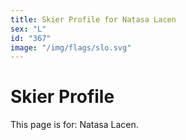 ```yaml
---
title: Skier Profile for Natasa Lacen
sex: "L"
id: "367"
image: "/img/flags/slo.svg" 
---
```


# Skier Profile

This page is for: Natasa Lacen.
    